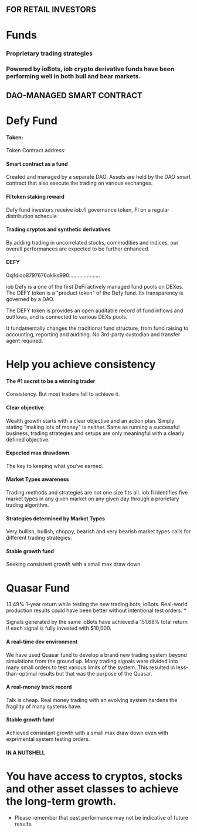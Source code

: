 ## FOR RETAIL INVESTORS

# Funds

### Proprietary trading strategies

### Powered by ioBots, iob crypto derivative funds have been performing well in both bull and bear markets.

## DAO-MANAGED SMART CONTRACT

# Defy Fund

#### Token:

Token Contract address:

#### Smart contract as a fund

Created and managed by a separate DAO. Assets are held by the DAO smart contract that also execute the trading on various exchanges.

#### FI token staking reward

Defy fund investors receive iob.fi governance token, FI on a regular distribution schecule.

#### Trading cryptos and synthetic derivatives

By adding trading in uncorrelated stocks, commodities and indices, our overall performances are expected to be further enhanced.

#### DEFY

0xjfdioo8797676oklks990.....................

iob Defy is a one of the first DeFi actively managed fund pools on DEXes. The DEFY token is a "product token" of the Defy fund. Its transparency is governed by a DAO.

The DEFY token is provides an open auditable record of fund inflows and outflows, and is connected to various DEXs pools.

It fundamentally changes the traditional fund structure, from fund raising to accounting, reporting and auditing. No 3rd-party custodian and transfer agent required.

# Help you achieve consistency

#### The #1 secret to be a winning trader

Consistency. But most traders fail to achieve it.

#### Clear objective

Wealth growth starts with a clear objective and an action plan. Simply stating "making lots of money" is neither. Same as running a successful business, trading strategies and setups are only meaningful with a clearly defined objective.

#### Expected max drawdown

The key to keeping what you've earned.

#### Market Types awareness

Trading methods and strategies are not one size fits all. iob.fi identifies five market types in any given market on any given day through a prorietary trading algorithm.

#### Strategies determined by Market Types

Very bullish, bullish, choppy, bearish and very bearish market types calls for different trading strategies.

#### Stable growth fund

Seeking consistent growth with a small max draw down.

# Quasar Fund

13.49% 1-year return while testing the new trading bots, ioBots. Real-world production results could have been better without intentional test orders. *

Signals generated by the same ioBots have achieved a 151.68% total return if each signal is fully invested with $10,000.

#### A real-time dev environment

We have used Quasar fund to develop a brand new trading system beyond simulations from the ground up. Many trading signals were divided into many small orders to test various limits of the system. This resulted in less-than-optimal results but that was the purpose of the Quasar.

#### A real-money track record

Talk is cheap. Real money trading with an evolving system hardens the fragility of many systems have.

#### Stable growth fund

Achieved consistant growth with a small max draw down even with exprimental system testing orders.

#### IN A NUTSHELL

# You have access to cryptos, stocks and other asset classes to achieve the long-term growth.

* Please remember that past performance may not be indicative of future results.
